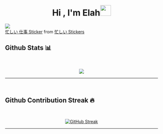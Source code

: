<h1 align="center"><b>Hi , I'm Elah</b><img src="https://media.giphy.com/media/hvRJCLFzcasrR4ia7z/giphy.gif" width="35"></h1>
<a href="https://www.youtube.com/watch?v=dQw4w9WgXcQ"><img src="https://user-images.githubusercontent.com/73097560/115834477-dbab4500-a447-11eb-908a-139a6edaec5c.gif"></a>

<div class="tenor-gif-embed" data-postid="15764410" data-share-method="host" data-aspect-ratio="1.18519" data-width="100%">
  <a href="https://tenor.com/view/%E5%BF%99%E3%81%97%E3%81%84-%E4%BB%95%E4%BA%8B-%E3%83%91%E3%82%BD%E3%82%B3%E3%83%B3-busy-work-gif-15764410">忙しい 仕事 Sticker</a>
  from <a href="https://tenor.com/search/%E5%BF%99%E3%81%97%E3%81%84-stickers">忙しい Stickers</a>
</div>
<script type="text/javascript" async src="https://tenor.com/embed.js"></script>

## Github Stats 📊
<br>
<p align='center'>
<img src="https://github-readme-stats.vercel.app/api?username=Elah2022&show_icons=true&theme=github_dark">
</p>
<hr>
<br>

## Github Contribution Streak 🔥 
<br>
<p align='center'>
<a href="https://git.io/streak-stats"><img src="https://github-readme-streak-stats.herokuapp.com?user=Elah2022&theme=github-dark-blue&card_width=460&card_height=200" alt="GitHub Streak" /></a>
<hr><br>
<!--
**Elah2022/Elah2022** is a ✨ _special_ ✨ repository because its `README.md` (this file) appears on your GitHub profile.

Here are some ideas to get you started:

- 🔭 I’m currently working on ...
- 🌱 I’m currently learning ...
- 👯 I’m looking to collaborate on ...
- 🤔 I’m looking for help with ...
- 💬 Ask me about ...
- 📫 How to reach me: ...
- 😄 Pronouns: ...
- ⚡ Fun fact: ...
-->

